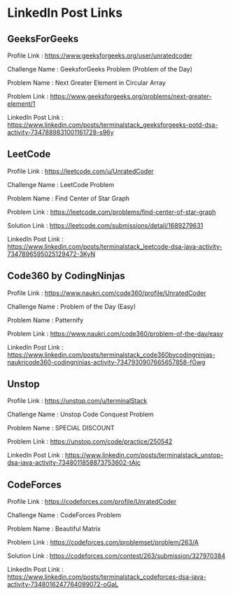 # LinkedIn Post Links

## GeeksForGeeks

Profile Link : https://www.geeksforgeeks.org/user/unratedcoder

Challenge Name : GeeksforGeeks Problem (Problem of the Day)

Problem Name : Next Greater Element in Circular Array

Problem Link : https://www.geeksforgeeks.org/problems/next-greater-element/1

LinkedIn Post Link : https://www.linkedin.com/posts/terminalstack_geeksforgeeks-potd-dsa-activity-7347889831001161728-s96y

## LeetCode

Profile Link : https://leetcode.com/u/UnratedCoder

Challenge Name : LeetCode Problem

Problem Name : Find Center of Star Graph

Problem Link : https://leetcode.com/problems/find-center-of-star-graph

Solution Link : https://leetcode.com/submissions/detail/1689279631

LinkedIn Post Link : https://www.linkedin.com/posts/terminalstack_leetcode-dsa-java-activity-7347896595025129472-3KyN

## Code360 by CodingNinjas

Profile Link : https://www.naukri.com/code360/profile/UnratedCoder

Challenge Name : Problem of the Day (Easy)

Problem Name : Patternify

Problem Link : https://www.naukri.com/code360/problem-of-the-day/easy

LinkedIn Post Link : https://www.linkedin.com/posts/terminalstack_code360bycodingninjas-naukricode360-codingninjas-activity-7347930907665657858-fGwg

## Unstop

Profile Link : https://unstop.com/u/terminalStack

Challenge Name : Unstop Code Conquest Problem

Problem Name : SPECIAL DISCOUNT

Problem Link : https://unstop.com/code/practice/250542

LinkedIn Post Link : https://www.linkedin.com/posts/terminalstack_unstop-dsa-java-activity-7348011858873753602-tAjc

## CodeForces

Profile Link : https://codeforces.com/profile/UnratedCoder

Challenge Name : CodeForces Problem

Problem Name : Beautiful Matrix

Problem Link : https://codeforces.com/problemset/problem/263/A

Solution Link : https://codeforces.com/contest/263/submission/327970384

LinkedIn Post Link : https://www.linkedin.com/posts/terminalstack_codeforces-dsa-java-activity-7348016247764099072-oGaL

